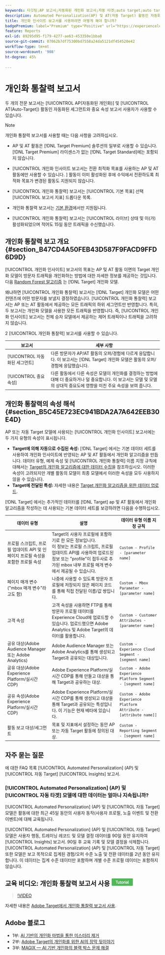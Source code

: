 ```yaml
---
keywords: 타깃팅;AP 보고서;자동화된 개인화 보고서;자동 타겟;auto target;auto target 보고서;자동 타겟 보고서;개인화;통찰력;자동화된 세그먼트;faq;자주 묻는 질문;중요 속성
description: Automated Personalization(AP) 및 AT(자동 Target) 활동인 자동화된 세그먼트와 중요 속성을 위해 전문 보고서를 사용하는 방법을 알아봅니다.
title: 개인화 인사이트 보고서를 사용하려면 어떻게 해야 합니까?
badgePremium: label="Premium" type="Positive" url="https://experienceleague.adobe.com/docs/target/using/introduction/intro.html?lang=en#premium newtab=true" tooltip="See what's included in Target Premium."
feature: Reports
exl-id: 89295d95-f179-4277-ae63-453350e1bba8
source-git-commit: 07062b7df75300bd7558a24da5121df454520e42
workflow-type: tm+mt
source-wordcount: '908'
ht-degree: 45%

---
```


# 개인화 통찰력 보고서

두 개의 전문 보고서는 [!UICONTROL AP(자동화된 개인화)] 및 [!UICONTROL AT(Auto-Target]) 활동인 자동화된 세그먼트와 중요 속성 보고서 사용자가 사용할 수 있습니다.

>[!NOTE]
>
>개인화 통찰력 보고서를 사용할 때는 다음 사항을 고려하십시오.
>
>* AP 및 AT 활동은 [!DNL Target Premium] 솔루션의 일부로 사용할 수 있습니다. [!DNL Target Premium] 라이센스가 없는 [!DNL Target Standard]에는 포함되지 않습니다.
>
>* [!UICONTROL 개인화 인사이트 보고서는 전환 최적화 목표를 사용하는 AP 및 AT 활동에만 사용할 수 있습니다. ] 활동이 이미 활성화된 후에 수익에서 전환하도록 최적화 목표가 변경된 활동도 지원되지 않습니다.
>
>* [!UICONTROL 개인화 통찰력] 보고서는 [!UICONTROL 기본 목표] 선택 [!UICONTROL 보고서 지표] 드롭다운 목록.
>
>* 개인화 통찰력 보고서는 [기본 환경](/help/main/administrating-target/hosts.md)에서만 지원됩니다.
>
>* [!UICONTROL 개인화 통찰력] 보고서는 [!UICONTROL 라이브] 상태 및 이(가) 활성화되었으며 적어도 15일 동안 트래픽을 수신했습니다.


## 개인화 통찰력 보고 개요 {#section_B47CD4A50FEB43D587F9FACD9FFD6D9D}

[!UICONTROL 개인화 인사이트] 보고서의 목표는 AP 및 AT 활동 이면의 Target 개인화 모델이 방문자 트래픽을 개인화하는 방법에 대한 자세한 정보를 제공하는 것입니다.  다음 [Random Forest 알고리즘](/help/main/c-activities/t-automated-personalization/algo-random-forest.md) 는 [!DNL Target] 개인화 모델.

왜냐하면 [!UICONTROL 개인화 통찰력] 보고서는 [!DNL Target] 개인화 모델은 어떤 컨텐츠에 어떤 방문자를 보낼지 결정하였습니다. [!UICONTROL 개인화 통찰력] 보고서는 AP 또는 AT 활동에서 제공하는 모든 트래픽의 하위 세그먼트만 반영합니다. 특히, 두 보고서는 개인화 모델을 사용한 모든 트래픽을 반영합니다. 즉, [!UICONTROL 개인화 인사이트] 보고서는 전체 승자 모델에서 제공하는 제어 트래픽이나 트래픽을 고려하지 않습니다.

2 [!UICONTROL 개인화 통찰력] 보고서를 사용할 수 있습니다.

| 보고서 | 세부 사항 |
|--- |--- |
| [!UICONTROL 자동화된 세그먼트] | 다른 방문자가 AP/AT 활동의 오퍼/경험에 다르게 응답합니다. 이 보고서는 [!DNL Target] 개인화 모델은 활동의 오퍼/경험에 응답했습니다. |
| [!UICONTROL 중요 속성] | 다른 활동에서 다른 속성은 모델이 개인화를 결정하는 방법에 대해 더 중요하거나 덜 중요합니다. 이 보고서는 모델 및 모델의 상대적 중요도에 영향을 미친 주요 속성을 보여 줍니다. |

## 개인화 통찰력의 속성 해석 {#section_B5C45E723EC941BDA2A7A642EEB30E4D}

AP 또는 자동 Target 모델에 사용되는 [!UICONTROL 개인화 인사이트] 보고서에는 두 가지 유형의 속성이 표시됩니다.

* **Target에 의해 자동으로 수집된 속성:** [!DNL Target] 에서는 기본 데이터 세트를 사용하여 개인화 인사이트에 반영되는 AP 및 AT 활동에서 개인화 알고리즘을 만듭니다. 데이터 유형, 예제 속성 및 [!UICONTROL 개인화 통찰력] 이름 지정 규칙에 대해서는 [Target의 개인화 알고리즘에 대한 데이터 수집](/help/main/c-activities/t-automated-personalization/ap-data.md)을 참조하십시오. 이러한 속성이 고려되지만 개별 활동의 모델이 최종 모델에서 이러한 속성을 모두 사용하지 않을 수 있습니다.
* **Target에 전달된 특성:** 자세한 내용은 [Target 개인화 알고리즘을 위한 데이터 업로드](/help/main/c-activities/t-automated-personalization/uploading-data-for-the-target-personalization-algorithms.md).

[!DNL Target] 에서는 추가적인 데이터를 [!DNL Target] ap 및 AT 활동에서 개인화 알고리즘을 작성하는 데 사용되는 기본 데이터 세트를 보강하려면 다음을 수행하십시오.

| 데이터 유형 | 설명 | 데이터 유형 이름 지정 규칙 |
|--- |--- |--- |
| 프로필 스크립트, 프로필 업데이트 API 및 인페이지 프로필 속성을 포함한 프로필 속성 | Target의 사용자 프로필에 포함하기로 한 모든 정보입니다.<br>이 정보는 프로필 스크립트, 프로필 업데이트 API를 사용하여 업로드된 정보 또는 &quot;profile&quot;이 접두사로 추가된 mbox 내부 프로필 매개 변수에서 제공될 수 있습니다. | `Custom - Profile - [parameter name]` |
| 페이지 매개 변수(&quot;mbox 매개 변수&quot;라고도 함) | 나중에 사용할 수 있도록 방문자 프로필에 저장되지 않은 페이지 코드를 통해 직접 전달된 이름/값 쌍입니다. | `Custom - Mbox Parameter - [parameter name]` |
| 고객 속성 | 고객 속성을 사용하면 FTP를 통해 방문자 프로필 데이터를 Experience Cloud에 업로드할 수 있습니다. 업로드했으면 Adobe Analytics 및 Adobe Target의 데이터를 활용합니다. | `Custom - Customer Attributes - [parameter name]` |
| 공유 대상(Adobe Audience Manager 또는 Adobe Analytics) | Adobe Audience Manager 또는 Adobe Analytics를 통해 생성되고 Target과 공유되는 대상입니다. | `Custom - Experience Cloud Segment - [segment name]` |
| 공유 대상(Adobe Experience Platform/실시간 CDP) | Adobe Experience Platform/실시간 CDP를 통해 만들고 대상을 통해 Target과 공유하는 대상. | `Custom - Adobe Experience Platform Segment - [segment name]` |
| 공유 속성(Adobe Experience Platform/실시간 CDP) | Adobe Experience Platform/실시간 CDP를 통해 생성되고 대상을 통해 Target과 공유되는 특성입니다. 이 기능은 현재 베타에 있습니다. | `Custom - Adobe Experience Platform Attribute - [attribute name]]` |
| 활동 보고 대상/세그먼트 | 목표 및 지표에서 설정하는 동안 AP 또는 자동 Target 활동에 정의된 대상. | `Custom - Reporting Segment - [segment name]` |

## 자주 묻는 질문

에 대한 FAQ 목록 [!UICONTROL Automated Personalization] (AP) 및 [!UICONTROL 자동 Target] [!UICONTROL Insights] 보고서.

### [!UICONTROL Automated Personalization] (AP) 및 [!UICONTROL 자동 타겟] 모델에 대한 데이터는 얼마나 지속됩니까?

[!UICONTROL Automated Personalization] (AP) 및 [!UICONTROL 자동 Target] 모델은 활동에 대한 최근 45일 동안의 사용자 동작(사용자 프로필, 노출 이벤트 및 전환 이벤트)에 대해 교육됩니다.

[!UICONTROL Automated Personalization] (AP) 및 [!UICONTROL 자동 Target] 모델은 사용자 행동, 트레이닝 레코드 및 모델 결정 데이터를 90일 동안 유지하여 [!UICONTROL Insights] 보고서. 90일 후 교육 기록 및 모델 결정을 삭제합니다. [!UICONTROL Automated Personalization] (AP) 및 [!UICONTROL 자동 Target] 또한 모델은 보고 목적으로 집계된 경험/오퍼 수준 노출 및 전환 데이터를 2년 동안 유지합니다. 이 데이터는 집계 수준 데이터만 포함하며 개별 수준 프로필 데이터는 포함하지 않습니다.

## 교육 비디오: 개인화 통찰력 보고서 사용 ![튜토리얼 배지](/help/main/assets/tutorial.png)

>[!VIDEO](https://video.tv.adobe.com/v/25601/)

자세한 내용은 [Adobe Target에서 개인화 통찰력 보고서 사용](https://helpx.adobe.com/target/kt/using/personalization-insights-report-feature-video-use.html).

## Adobe 블로그

* 1부: [AI 기반의 개인화 마법을 통한 미스터리 제거](https://theblog.adobe.com/taking-mystery-magic-ai-driven-personalization-part-1/)
* 2부: [Adobe Target의 개인화를 위한 AI의 장막 뒷이야기](https://theblog.adobe.com/a-peek-behind-the-curtain-of-ai-for-personalization-in-adobe-target/)
* 3부: [MAGIX — AI 기반 개인화의 블랙 박스 문제 해결](https://theblog.adobe.com/magix-the-solution-to-the-black-box-issue-of-ai-driven-personalization/)
